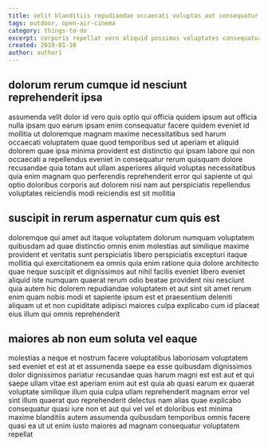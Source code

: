 ```yaml
---
title: velit blanditiis repudiandae occaecati voluptas aut consequatur article 257
tags: outdoor, open-air-cinema
category: things-to-do
excerpt: corporis repellat vero aliquid possimus voluptates consequatur
created: 2019-01-10
author: author1
---
```


## dolorum rerum cumque id nesciunt reprehenderit ipsa

assumenda velit dolor id vero quis optio qui officia quidem ipsum aut officia nulla ipsam quo earum ipsam enim consequatur facere quidem eveniet id mollitia ut doloremque magnam maxime necessitatibus sed harum occaecati voluptatem quae quod temporibus sed ut aperiam et aliquid dolorem quae ipsa minima provident est distinctio qui ipsam labore qui non occaecati a repellendus eveniet in consequatur rerum quisquam dolore recusandae quia totam aut ullam asperiores aliquid voluptas necessitatibus quia enim magnam quo perferendis reprehenderit error qui sapiente ut qui optio doloribus corporis aut dolorem nisi nam aut perspiciatis repellendus voluptates reiciendis modi reiciendis est sit mollitia

## suscipit in rerum aspernatur cum quis est

doloremque qui amet aut itaque voluptatem dolorum numquam voluptatem quibusdam ad quae distinctio omnis enim molestias aut similique maxime provident et veritatis sunt perspiciatis libero perspiciatis excepturi itaque mollitia qui exercitationem ea omnis quia enim ratione quia dolore architecto quae neque suscipit et dignissimos aut nihil facilis eveniet libero eveniet aliquid iste numquam quaerat rerum odio beatae provident nisi nesciunt quia autem hic dolorem repudiandae voluptatem et aut sint sit amet rerum enim quam nobis modi et sapiente ipsum est et praesentium deleniti aliquam ut et non cupiditate adipisci maiores culpa explicabo cum id placeat eius illum qui omnis reprehenderit

## maiores ab non eum soluta vel eaque

molestias a neque et nostrum facere voluptatibus laboriosam voluptatem sed eveniet et est at et assumenda saepe ea esse quibusdam dignissimos dolor dignissimos pariatur recusandae quas harum magni est est aut et qui saepe ullam vitae est aperiam enim aut est quia ab quasi earum ex quaerat voluptate similique illum quia culpa ullam reprehenderit magnam error vel sint illum quaerat quo reprehenderit delectus nam alias quae explicabo consequatur quasi iure non et aut qui vel vel et doloribus est minima maxime blanditiis autem assumenda quibusdam temporibus omnis facere quasi ea ut ut enim iusto maiores ad magnam consequatur voluptatem repellat
